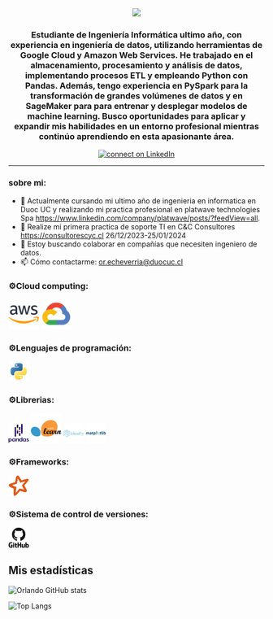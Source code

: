 <div id="header" align="center">
  <img src="https://media.giphy.com/media/bGgsc5mWoryfgKBx1u/giphy.gif" width="200">
  <h3 align="center">Estudiante de Ingeniería Informática ultimo año, con experiencia en ingeniería de datos, utilizando herramientas de Google Cloud y Amazon Web Services. He trabajado en el almacenamiento, procesamiento y análisis de datos, implementando procesos ETL y empleando Python con Pandas. Además, tengo experiencia en PySpark para la transformación de grandes volúmenes de datos y en SageMaker para para entrenar y desplegar modelos de machine learning. Busco oportunidades para aplicar y expandir mis habilidades en un entorno profesional mientras continúo aprendiendo en esta apasionante área.</h3>
</div>
<div id="badges" align="center">
  <div align="center">
    <a href="https://www.linkedin.com/in/orlando-andres-echeverría-hernández-670613274/">
      <img
        src="https://img.shields.io/badge/En linea-%40Orlando Echeverria Hernandez-%230077B5.svg?style=social&logo=linkedin"
        alt="connect on LinkedIn">
    </a>
  </div>
</div>

---
### sobre mi:

- 🥇 Actualmente cursando mi ultimo año de ingenieria en informatica en Duoc UC y realizando mi practica profesional en platwave technologies Spa https://www.linkedin.com/company/platwave/posts/?feedView=all.
- 📅 Realize mi primera practica de soporte TI en C&C Consultores https://consultorescyc.cl 26/12/2023-25/01/2024
- 👯 Estoy buscando colaborar en compañías que necesiten ingeniero de datos.
- 📫 Cómo contactarme: or.echeverria@duocuc.cl
<div align="left">
  <h3>⚙Cloud computing:</h3>
  
  <img src="https://github.com/devicons/devicon/blob/master/icons/amazonwebservices/amazonwebservices-original-wordmark.svg" title="Python" alt="GitHub" width="60" height="60" style="display:inline-block" />
  <img src="https://github.com/devicons/devicon/blob/master/icons/googlecloud/googlecloud-original.svg" title="Python" alt="GitHub" width="60" height="60" style="display:inline-block" />
</div>
  
<div align="left">
  <h3>⚙Lenguajes de programación:</h3>
  
  <img src="https://raw.githubusercontent.com/devicons/devicon/1119b9f84c0290e0f0b38982099a2bd027a48bf1/icons/python/python-original.svg" title="Python" alt="GitHub" width="40" height="40" style="display:inline-block" />

  

</div>

<div align="left">
  <h3>⚙Librerias:</h3>
  
  <img src="https://github.com/devicons/devicon/blob/master/icons/pandas/pandas-original-wordmark.svg" title="GitHub" alt="GitHub" width="40" height="40" style="display:inline-block" />
  
  <img src="https://github.com/devicons/devicon/blob/master/icons/scikitlearn/scikitlearn-original.svg" title="GitHub" alt="GitHub" width="60" height="60" style="display:inline-block" />
  
  <img src="https://github.com/devicons/devicon/blob/master/icons/numpy/numpy-line-wordmark.svg" title="GitHub" alt="GitHub" width="40" height="40" style="display:inline-block" />

  <img src="https://github.com/devicons/devicon/blob/master/icons/matplotlib/matplotlib-original-wordmark.svg" title="GitHub" alt="GitHub" width="40" height="40" style="display:inline-block" />
</div>
<div align="left">
  
  <h3>⚙Frameworks:</h3>
    <img src="https://github.com/devicons/devicon/blob/master/icons/apachespark/apachespark-original.svg" title="GitHub" alt="GitHub" width="40" height="40" style="display:inline-block" />
  

  

</div>

<div align="left">
  <h3>⚙Sistema de control de versiones:</h3>
  
  <img src="https://raw.githubusercontent.com/devicons/devicon/1119b9f84c0290e0f0b38982099a2bd027a48bf1/icons/github/github-original-wordmark.svg" title="GitHub" alt="GitHub" width="40" height="40" style="display:inline-block" />
  
</div>

## Mis estadísticas
![Orlando GitHub stats](https://github-readme-stats.vercel.app/api?username=Echeverria29&show_icons=true&theme=radical)

![Top Langs](https://github-readme-stats.vercel.app/api/top-langs/?username=Echeverria29&size_weight=0.5&count_weight=0.5)

